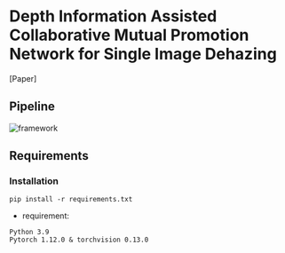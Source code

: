 # Depth Information Assisted Collaborative Mutual Promotion Network for Single Image Dehazing
[Paper]

## Pipeline

![framework](./1.png)


## Requirements

### Installation

```shell
pip install -r requirements.txt
```

* requirement:

```
Python 3.9
Pytorch 1.12.0 & torchvision 0.13.0
```
